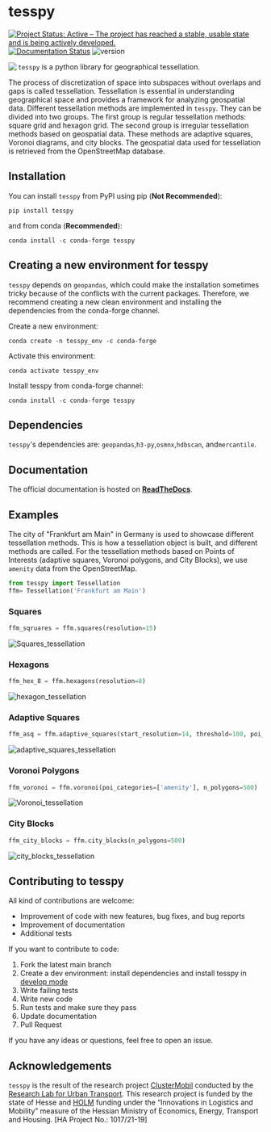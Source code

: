 # tesspy
[![Project Status: Active – The project has reached a stable, usable state and is being actively developed.](https://www.repostatus.org/badges/latest/active.svg)](https://www.repostatus.org/#active)
[![Documentation Status](https://readthedocs.org/projects/tesspy/badge/?version=latest)](https://tesspy.readthedocs.io/en/latest/?badge=latest)
![version](https://img.shields.io/badge/version-0.0.1-blue)

<img align="left" src="docs/readme_pics/logo.jpg">

`tesspy` is a python library for geographical tessellation.

The process of discretization of space into subspaces without overlaps and gaps is called tessellation. Tessellation is essential in understanding geographical space and provides a framework for analyzing geospatial data. Different tessellation methods are implemented in `tesspy`. They can be divided into two groups. The first group is regular tessellation methods: square grid and hexagon grid. The second group is irregular tessellation methods based on geospatial data. These methods are adaptive squares, Voronoi diagrams, and city blocks. The geospatial data used for tessellation is retrieved from the OpenStreetMap database.


## Installation
You can install ``tesspy`` from PyPI using pip (**Not Recommended**):
```
pip install tesspy
```

and from conda (**Recommended**):
```
conda install -c conda-forge tesspy
```

## Creating a new environment for tesspy

`tesspy` depends on `geopandas`, which could make the installation sometimes tricky because of the conflicts with the current packages. Therefore, we recommend creating a new clean environment and installing the dependencies from the conda-forge channel.


Create a new environment:
```shell
conda create -n tesspy_env -c conda-forge
```

Activate this environment:
```shell
conda activate tesspy_env
```

Install tesspy from conda-forge channel:
```shell
conda install -c conda-forge tesspy
```


## Dependencies

`tesspy`'s dependencies are: `geopandas`,`h3-py`,`osmnx`,`hdbscan`, and`mercantile`.


## Documentation
The official documentation is hosted on **[ReadTheDocs](https://tesspy.readthedocs.io)**.


## Examples
The city of "Frankfurt am Main" in Germany is used to showcase different tessellation methods. This is how a tessellation object is built, and different methods are called. For the tessellation methods based on Points of Interests (adaptive squares, Voronoi polygons, and City Blocks), we use `amenity` data from the OpenStreetMap.
```python
from tesspy import Tessellation
ffm= Tessellation('Frankfurt am Main')
```


### Squares 
```python
ffm_sqruares = ffm.squares(resolution=15)
```
![Squares_tessellation](docs/readme_pics/Squares.png)

### Hexagons
```python
ffm_hex_8 = ffm.hexagons(resolution=8)
```
![hexagon_tessellation](docs/readme_pics/Hexagons.png)


### Adaptive Squares
```python
ffm_asq = ffm.adaptive_squares(start_resolution=14, threshold=100, poi_categories=['amenity'])
```

![adaptive_squares_tessellation](docs/readme_pics/Adaptive_Squares.png)

### Voronoi Polygons
```python
ffm_voronoi = ffm.voronoi(poi_categories=['amenity'], n_polygons=500)
```
![Voronoi_tessellation](docs/readme_pics/Voronoi.png)

### City Blocks
```python
ffm_city_blocks = ffm.city_blocks(n_polygons=500)
```
![city_blocks_tessellation](docs/readme_pics/CB.png)

## Contributing to tesspy
All kind of contributions are welcome: 
* Improvement of code with new features, bug fixes, and  bug reports
* Improvement of documentation
* Additional tests

If you want to contribute to code:
1. Fork the latest main branch
2. Create a dev environment: install dependencies and install tesspy in [develop mode](https://python-packaging-tutorial.readthedocs.io/en/latest/setup_py.html#develop-mode)
3. Write failing tests
4. Write new code
5. Run tests and make sure they pass
6. Update documentation
7. Pull Request

If you have any ideas or questions, feel free to open an issue.


## Acknowledgements
`tesspy` is the result of the research project [ClusterMobil](https://www.frankfurt-university.de/de/hochschule/fachbereich-1-architektur-bauingenieurwesen-geomatik/forschungsinstitut-ffin/fachgruppen-des-ffin/fg-neue-mobilitat/relut/forschungsprojekte-relut/clustermobil/) conducted by the [Research Lab for Urban Transport](https://www.frankfurt-university.de/en/about-us/faculty-1-architecture-civil-engineering-geomatics/research-institute-ffin/specialist-groups-of-the-ffin/specialist-group-new-mobility/relut/). This research project is funded by the state of Hesse and [HOLM](https://frankfurt-holm.de/) funding under the “Innovations in Logistics and Mobility” measure of the Hessian Ministry of Economics, Energy, Transport and Housing. [HA Project No.: 1017/21-19]

